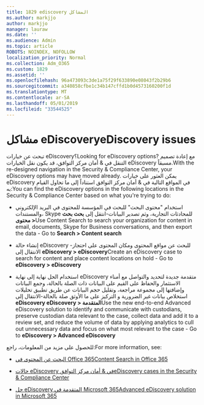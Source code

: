 ```yaml
---
title: 1829 ediscovery المشاكل
ms.author: markjjo
author: markjjo
manager: lauraw
ms.date: ''
ms.audience: Admin
ms.topic: article
ROBOTS: NOINDEX, NOFOLLOW
localization_priority: Normal
ms.collection: Adm_O365
ms.custom: 1829
ms.assetid: ''
ms.openlocfilehash: 96a473093c3de1a75f29f633890e08043f2b29b6
ms.sourcegitcommit: a340858cfbe1c34b147cffd1b0d4573160200f1d
ms.translationtype: MT
ms.contentlocale: ar-SA
ms.lasthandoff: 05/01/2019
ms.locfileid: "33544525"
---
```

# <a name="ediscovery-issues"></a><span data-ttu-id="62dae-102">مشاكل eDiscovery</span><span class="sxs-lookup"><span data-stu-id="62dae-102">eDiscovery issues</span></span>

<span data-ttu-id="62dae-103">تبحث عن خيارات eDiscovery؟</span><span class="sxs-lookup"><span data-stu-id="62dae-103">Looking for eDiscovery options?</span></span> <span data-ttu-id="62dae-104">مع إعادة تصميم التنقل في & أمان مركز التوافق، قد يكون نقل الخيارات eDiscovery مسبقاً.</span><span class="sxs-lookup"><span data-stu-id="62dae-104">With the re-designed navigation in the Security & Compliance Center, your eDiscovery options may have moved already.</span></span>  <span data-ttu-id="62dae-105">يمكن العثور على خيارات eDiscovery في المواقع التالية في & أمان مركز التوافق استناداً إلى ما تحاول القيام به:</span><span class="sxs-lookup"><span data-stu-id="62dae-105">You can find the eDiscovery options in the following locations in the Security & Compliance Center based on what you're trying to do:</span></span>

- <span data-ttu-id="62dae-106">استخدام "محتوى البحث" للبحث في المؤسسة للمحتوى في البريد الإلكتروني والمستندات، Skype للمحادثات التجارية، وثم تصدير البيانات-انتقل إلى **بحث بحث محتوى >**</span><span class="sxs-lookup"><span data-stu-id="62dae-106">Use Content Search to search your organization for content in email, documents, Skype for Business conversations, and then export the data - Go to **Search > Content search**</span></span>

- <span data-ttu-id="62dae-107">إنشاء حالة eDiscovery للبحث عن مواقع المحتوى ومكان المحتوى على احتجاز-الانتقال إلى **eDiscovery > eDiscovery**</span><span class="sxs-lookup"><span data-stu-id="62dae-107">Create an eDiscovery case to search for content and place content locations on hold - Go to **eDiscovery > eDiscovery**</span></span>

- <span data-ttu-id="62dae-108">استخدام الحل نهاية إلى نهاية eDiscovery متقدمة جديدة لتحديد والتواصل مع أمناء الاستثمار والحفاظ على القيم على البيانات ذات الصلة بالحالة، وجمع البيانات وإضافتها إلى مجموعة مراجعة، وتقليل حجم البيانات عن طريق تطبيق تحليلات استخلاص بيانات غير الضرورية و التركيز على ما الأوثق صلة بالحالة-الانتقال إلى **eDiscovery eDiscovery > المتقدمة**</span><span class="sxs-lookup"><span data-stu-id="62dae-108">Use the new end-to-end Advanced eDiscovery solution to identify and communicate with custodians, preserve custodian data relevant to the case, collect data and add it to a review set, and reduce the volume of data by applying analytics to cull out unnecessary data and focus on what most relevant to the case -  Go to **eDiscovery > Advanced eDiscovery**</span></span>

<span data-ttu-id="62dae-109">للحصول على مزيد من المعلومات، راجع:</span><span class="sxs-lookup"><span data-stu-id="62dae-109">For more information, see:</span></span>

- [<span data-ttu-id="62dae-110">البحث عن المحتوى في Office 365</span><span class="sxs-lookup"><span data-stu-id="62dae-110">Content Search in Office 365</span></span>](https://docs.microsoft.com/office365/securitycompliance/content-search)

- [<span data-ttu-id="62dae-111">حالات eDiscovery في & أمان مركز التوافق</span><span class="sxs-lookup"><span data-stu-id="62dae-111">eDiscovery cases in the Security & Compliance Center</span></span>](https://docs.microsoft.com/office365/securitycompliance/ediscovery-cases)

- [<span data-ttu-id="62dae-112">حل eDiscovery المتقدمة في Microsoft 365</span><span class="sxs-lookup"><span data-stu-id="62dae-112">Advanced eDiscovery solution in Microsoft 365</span></span>](https://docs.microsoft.com/office365/securitycompliance/compliance20/overview-ediscovery-20)
